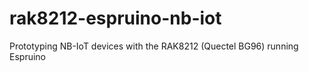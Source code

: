 # rak8212-espruino-nb-iot
Prototyping NB-IoT devices with the RAK8212 (Quectel BG96) running Espruino
